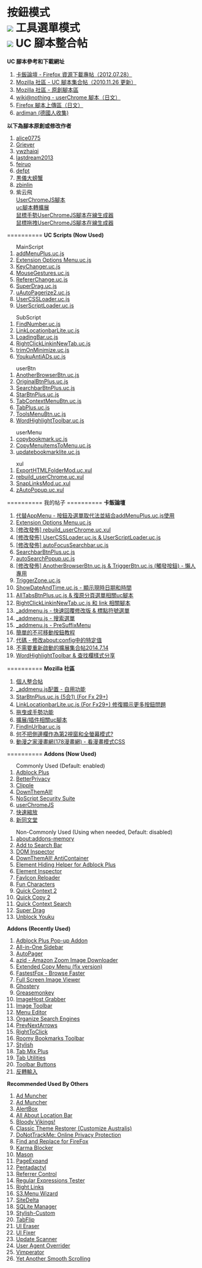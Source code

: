 按鈕模式<br>
<img src="https://mozest.com/attachment/201407/20/100724_140586367245ti.png">
工具選單模式<br>
<img src="https://mozest.com/attachment/201407/22/100724_1405993965tvAr.png">
UC 腳本整合帖
==========
<b>UC 腳本參考和下載網址</b>
<ol>
<li><a href="http://bbs.kafan.cn/thread-1340501-1-1.html" target="_blank">卡飯論壇 - Firefox 資源下載專帖（2012.07.28）</a><br></li>
<li><a href="https://g.mozest.com/thread-26773-1-1" target="_blank">Mozilla 社區 - UC 腳本集合帖（2010.11.26 更新）</a><br></li>
<li><a href="https://j.mozest.com/zh-CN/" target="_blank">Mozilla 社區 - 原創腳本區</a><br></li>
<li><a href="http://wiki.nothing.sh/page/userChrome.js%CD%D1%A5%B9%A5%AF%A5%EA%A5%D7%A5%C8#vfb09d65" target="_blank">wiki@nothing - userChrome 腳本（日文）</a><br></li>
<li><a href="http://u6.getuploader.com/script/" target="_blank">Firefox 腳本上傳區（日文）</a><br></li>
<li><a href="https://github.com/ardiman/userChrome.js" target="_blank">ardiman (德國人收集)</a><br></li>
</ol>
<b>以下為腳本原創或修改作者</b>
<ol>
<li><a href="https://github.com/alice0775/userChrome.js" target="_blank">alice0775</a><br></li>
<li><a href="https://github.com/Griever/userChromeJS" target="_blank">Griever</a><br></li>
<li><a href="https://github.com/ywzhaiqi/userChromeJS" target="_blank">ywzhaiqi</a><br></li>
<li><a href="https://github.com/lastdream2013/userChrome" target="_blank">lastdream2013</a><br></li>
<li><a href="https://github.com/feiruo/userChromeJS" target="_blank">feiruo</a><br></li>
<li><a href="https://github.com/defpt/userChromeJs" target="_blank">defpt</a><br></li>
<li><a href="http://pan.baidu.com/share/home?uk=2467242534#category/type=0" target="_blank">黒儀大螃蟹</a><br></li>
<li><a href="https://bitbucket.org/zbinlin" target="_blank">zbinlin</a><br></li>
<li>紫云飛</li>
<a href="http://www.cnblogs.com/ziyunfei/archive/2011/11/25/2263756.html" target="_blank">UserChromeJS腳本</a><br>
<a href="http://www.cnblogs.com/ziyunfei/archive/2012/02/05/2338725.html" target="_blank">uc腳本轉擴展</a><br>
<a href="http://www.cnblogs.com/ziyunfei/archive/2011/12/15/2289504.html" target="_blank">鼠標手勢UserChromeJS腳本在線生成器</a><br>
<a href="http://www.cnblogs.com/ziyunfei/archive/2011/12/20/2293928.html" target="_blank">鼠標拖拽UserChromeJS腳本在線生成器</a><br>
</ol>
==========
<b>UC Scripts (Now Used)</b></br>
<ol>
MainScript
<li><a href="https://github.com/Drager-oos/userChrome/blob/master/MainScript/addMenuPlus.uc.js" target="_blank">addMenuPlus.uc.js</a><br></li>
<li><a href="https://github.com/Drager-oos/userChrome/blob/master/MainScript/Extension%20Options%20Menu.uc.js" target="_blank">Extension Options Menu.uc.js</a><br></li>
<li><a href="https://github.com/Drager-oos/userChrome/blob/master/MainScript/KeyChanger.uc.js" target="_blank">KeyChanger.uc.js</a><br></li>
<li><a href="https://github.com/Drager-oos/userChrome/blob/master/MainScript/MouseGestures.uc.js" target="_blank">MouseGestures.uc.js</a><br></li>
<li><a href="https://github.com/Drager-oos/userChrome/blob/master/MainScript/RefererChange.uc.js" target="_blank">RefererChange.uc.js</a><br></li>
<li><a href="https://github.com/Drager-oos/userChrome/blob/master/MainScript/SuperDrag.uc.js" target="_blank">SuperDrag.uc.js</a><br></li>
<li><a href="https://github.com/Drager-oos/userChrome/blob/master/MainScript/uAutoPagerize2.uc.js" target="_blank">uAutoPagerize2.uc.js</a><br></li>
<li><a href="https://github.com/Drager-oos/userChrome/blob/master/MainScript/UserCSSLoader.uc.js" target="_blank">UserCSSLoader.uc.js</a><br></li>
<li><a href="https://github.com/Drager-oos/userChrome/blob/master/MainScript/UserScriptLoader.uc.js" target="_blank">UserScriptLoader.uc.js</a><br></li>
</ol>
<ol>
SubScript
<li><a href="https://github.com/Drager-oos/userChrome/blob/master/SubScript/FindNumber.uc.js" target="_blank">FindNumber.uc.js</a><br></li>
<li><a href="https://github.com/Drager-oos/userChrome/blob/master/SubScript/LinkLocationbarLite.uc.js" target="_blank">LinkLocationbarLite.uc.js</a><br></li>
<li><a href="https://github.com/Drager-oos/userChrome/blob/master/SubScript/LoadingBar.uc.js" target="_blank">LoadingBar.uc.js</a><br></li>
<li><a href="https://github.com/Drager-oos/userChrome/blob/master/SubScript/RightClickLinkinNewTab.uc.js" target="_blank">RightClickLinkinNewTab.uc.js</a><br></li>
<li><a href="https://github.com/Drager-oos/userChrome/blob/master/SubScript/trimOnMinimize.uc.js" target="_blank">trimOnMinimize.uc.js</a><br></li>
<li><a href="https://github.com/Drager-oos/userChrome/blob/master/SubScript/YoukuAntiADs.uc.js" target="_blank">YoukuAntiADs.uc.js</a><br></li>
</ol>
<ol>
userBtn
<li><a href="https://github.com/Drager-oos/userChrome/blob/master/BtnPlus/AnotherBrowserBtn.uc.js" target="_blank">AnotherBrowserBtn.uc.js</a><br></li>
<li><a href="https://github.com/Drager-oos/userChrome/blob/master/BtnPlus/OriginalBtnPlus.uc.js" target="_blank">OriginalBtnPlus.uc.js</a><br></li>
<li><a href="https://github.com/Drager-oos/userChrome/blob/master/BtnPlus/SearchbarBtnPlus.uc.js" target="_blank">SearchbarBtnPlus.uc.js</a><br></li>
<li><a href="https://github.com/Drager-oos/userChrome/blob/master/BtnPlus/StarBtnPlus.uc.js" target="_blank">StarBtnPlus.uc.js</a><br></li>
<li><a href="https://github.com/Drager-oos/userChrome/blob/master/BtnPlus/TabContextMenuBtn.uc.js" target="_blank">TabContextMenuBtn.uc.js</a><br></li>
<li><a href="https://github.com/Drager-oos/userChrome/blob/master/BtnPlus/TabPlus.uc.js" target="_blank">TabPlus.uc.js</a><br></li>
<li><a href="https://github.com/Drager-oos/userChrome/blob/master/BtnPlus/ToolsMenuBtn.uc.js" target="_blank">ToolsMenuBtn.uc.js</a><br></li>
<li><a href="https://github.com/Drager-oos/userChrome/blob/master/BtnPlus/WordHighlightToolbar.uc.js" target="_blank">WordHighlightToolbar.uc.js</a><br></li>
</ol>
<ol>
userMenu
<li><a href="https://github.com/Drager-oos/userChrome/blob/master/userMenu/copybookmark.uc.js" target="_blank">copybookmark.uc.js</a><br></li>
<li><a href="https://github.com/Drager-oos/userChrome/blob/master/userMenu/CopyMenuitemsToMenu.uc.js" target="_blank">CopyMenuitemsToMenu.uc.js</a><br></li>
<li><a href="https://github.com/Drager-oos/userChrome/blob/master/userMenu/updatebookmarklite.uc.js" target="_blank">updatebookmarklite.uc.js</a><br></li>
</ol>
<ol>
xul
<li><a href="https://github.com/Drager-oos/userChrome/blob/master/xul/ExportHTMLFolderMod.uc.xul" target="_blank">ExportHTMLFolderMod.uc.xul</a><br></li>
<li><a href="https://github.com/Drager-oos/userChrome/blob/master/xul/rebuild_userChrome.uc.xul" target="_blank">rebuild_userChrome.uc.xul</a><br></li>
<li><a href="https://github.com/Drager-oos/userChrome/blob/master/xul/SnapLinksMod.uc.xul" target="_blank">SnapLinksMod.uc.xul</a><br></li>
<li><a href="https://github.com/Drager-oos/userChrome/blob/master/xul/zAutoPopup.uc.xul" target="_blank">zAutoPopup.uc.xul</a><br></li>
</ol>
==========
我的帖子
==========
<b>卡飯論壇</b>
<ol>
<li><a href="http://bbs.kafan.cn/thread-1739599-1-1.html" target="_blank">代替AppMenu - 按鈕及選單取代法並結合addMenuPlus.uc.js使用</a><br></li>
<li><a href="http://bbs.kafan.cn/thread-1755436-1-1.html" target="_blank">Extension Options Menu.uc.js</a><br></li>
<li><a href="http://bbs.kafan.cn/thread-1754228-1-1.html" target="_blank">[修改發佈] rebuild_userChrome.uc.xul</a><br></li>
<li><a href="http://bbs.kafan.cn/thread-1754182-1-1.html" target="_blank">[修改發佈] UserCSSLoader.uc.js & UserScriptLoader.uc.js</a><br></li>
<li><a href="http://bbs.kafan.cn/thread-1739617-1-1.html" target="_blank">[修改發佈] autoFocusSearchbar.uc.js</a><br></li>
<li><a href="http://bbs.kafan.cn/thread-1741525-1-1.html" target="_blank">SearchbarBtnPlus.uc.js</a><br></li>
<li><a href="http://bbs.kafan.cn/thread-1749331-1-1.html" target="_blank">autoSearchPopup.uc.js</a><br></li>
<li><a href="http://bbs.kafan.cn/thread-1739635-1-1.html" target="_blank">[修改發佈] AnotherBrowserBtn.uc.js & TriggerBtn.uc.js (觸發按鈕) - 懶人專用</a><br></li>
<li><a href="http://bbs.kafan.cn/thread-1748650-1-1.html" target="_blank">TriggerZone.uc.js</a><br></li>
<li><a href="http://bbs.kafan.cn/thread-1747400-1-1.html" target="_blank">ShowDateAndTime.uc.js - 顯示現時日期和時間</a><br></li>
<li><a href="http://bbs.kafan.cn/thread-1739999-1-1.html" target="_blank">AllTabsBtnPlus.uc.js & 復原分頁選單相關uc腳本</a><br></li>
<li><a href="http://bbs.kafan.cn/thread-1755453-1-1.html" target="_blank">RightClickLinkinNewTab.uc.js 和 link 相關腳本</a><br></li>
<li><a href="http://bbs.kafan.cn/thread-1739649-1-1.html" target="_blank">_addmenu.js - 快速回覆修改版 & 標點符號選單</a><br></li>
<li><a href="http://bbs.kafan.cn/thread-1750226-1-1.html" target="_blank">_addmenu.js - 搜索選單</a><br></li>
<li><a href="http://bbs.kafan.cn/thread-1752591-1-1.html" target="_blank">_addmenu.js - PreSuffixMenu</a><br></li>
<li><a href="http://bbs.kafan.cn/thread-1743344-1-1.html" target="_blank">簡單的不可移動按鈕教程</a><br></li>
<li><a href="http://bbs.kafan.cn/thread-1743975-1-1.html" target="_blank">代碼 - 修改about:config中的特定值</a><br></li>
<li><a href="http://bbs.kafan.cn/thread-1754619-1-1.html" target="_blank">不需要重新啟動的擴展集合帖2014.7.14</a><br></li>
<li><a href="http://bbs.kafan.cn/thread-1756715-1-1.html" target="_blank">WordHighlightToolbar & 查找欄樣式分享</a><br></li>
</ol>
==========
<b>Mozilla 社區</b>
<ol>
<li><a href="http://g.mozest.com/thread-41396-1-1" target="_blank">個人整合帖</a><br></li>
<li><a href="http://g.mozest.com/thread-44436-1-1" target="_blank">_addmenu.js配置 - 自用功能</a><br></li>
<li><a href="http://g.mozest.com/thread-43774-1-1" target="_blank">StarBtnPlus.uc.js (5合1) (For Fx 29+)</a><br></li>
<li><a href="http://g.mozest.com/thread-44687-1-1" target="_blank">LinkLocationbarLite.uc.js (For Fx29+) 修復顯示更多按鈕問題</a><br></li>
<li><a href="http://g.mozest.com/thread-44453-1-1" target="_blank">拖曳或手勢功能</a><br></li>
<li><a href="http://g.mozest.com/thread-44382-1-1" target="_blank">擴展/插件相關uc腳本</a><br></li>
<li><a href="http://g.mozest.com/thread-43981-1-1" target="_blank">FindInUrlbar.uc.js</a><br></li>
<li><a href="http://g.mozest.com/thread-43737-1-1" target="_blank">何不把側邊欄作為第2視窗和全螢幕模式?</a><br></li>
<li><a href="http://g.mozest.com/thread-43730-1-1" target="_blank">動漫之家漫畫網(178漫畫網) - 看漫畫模式CSS</a><br></li>
</ol>
==========
<b>Addons (Now Used)</b><br>
<ol>
Commonly Used (Default: enabled)
<li><a href="https://addons.mozilla.org/zh-TW/firefox/addon/adblock-plus/" target="_blank">Adblock Plus</a><br></li>
<li><a href="https://addons.mozilla.org/zh-TW/firefox/addon/betterprivacy/" target="_blank">BetterPrivacy</a><br></li>
<li><a href="https://addons.mozilla.org/zh-TW/firefox/addon/clipple/" target="_blank">Clipple</a><br></li>
<li><a href="https://addons.mozilla.org/zh-TW/firefox/addon/downthemall/" target="_blank">DownThemAll!</a><br></li>
<li><a href="https://addons.mozilla.org/zh-tw/firefox/addon/noscript/" target="_blank">NoScript Security Suite</a><br></li>
<li><a href="http://userchromejs.mozdev.org/" target="_blank">userChromeJS</a><br></li>
<li><a href="https://addons.mozilla.org/zh-TW/firefox/addon/zoom-panel/" target="_blank">快速縮放</a><br></li>
<li><a href="https://addons.mozilla.org/zh-TW/firefox/addon/%E6%96%B0%E5%90%8C%E6%96%87%E5%A0%82-new-tong-wen-tang/" target="_blank">新同文堂</a><br></li>
</ol>
<ol>
Non-Commonly Used (Using when needed, Default: disabled)
<li><a href="https://addons.mozilla.org/zh-TW/firefox/addon/about-addons-memory/" target="_blank">about:addons-memory</a><br></li>
<li><a href="https://addons.mozilla.org/zh-TW/firefox/addon/add-to-search-bar/" target="_blank">Add to Search Bar</a><br></li>
<li><a href="https://addons.mozilla.org/zh-TW/firefox/addon/dom-inspector-6622/" target="_blank">DOM Inspector</a><br></li>
<li><a href="https://addons.mozilla.org/zh-TW/firefox/addon/downthemall-anticontainer/" target="_blank">DownThemAll! AntiContainer</a><br></li>
<li><a href="https://addons.mozilla.org/zh-TW/firefox/addon/elemhidehelper/" target="_blank">Element Hiding Helper for Adblock Plus</a><br></li>
<li><a href="https://addons.mozilla.org/zh-TW/firefox/addon/element-inspector/" target="_blank">Element Inspector</a><br></li>
<li><a href="https://addons.mozilla.org/zh-TW/firefox/addon/faviconreloader/" target="_blank">FavIcon Reloader</a><br></li>
<li><a href="https://addons.mozilla.org/zh-TW/firefox/addon/fun-characters/" target="_blank">Fun Characters</a><br></li>
<li><a href="https://addons.mozilla.org/zh-TW/firefox/addon/quick-context-2/" target="_blank">Quick Context 2</a><br></li>
<li><a href="https://addons.mozilla.org/zh-TW/firefox/addon/quick-copy-2/" target="_blank">Quick Copy 2</a><br></li>
<li><a href="https://addons.mozilla.org/zh-TW/firefox/addon/quickcontextsearch/" target="_blank">Quick Context Search</a><br></li>
<li><a href="https://addons.mozilla.org/zh-TW/firefox/addon/super-drag/" target="_blank">Super Drag</a><br></li>
<li><a href="https://addons.mozilla.org/zh-TW/firefox/addon/unblock-youku/" target="_blank">Unblock Youku</a><br></li>
</ol>
<b>Addons (Recently Used)</b>
<ol>
<li><a href="https://addons.mozilla.org/zh-TW/firefox/addon/adblock-plus-pop-up-addon/" target="_blank">Adblock Plus Pop-up Addon</a><br></li>
<li><a href="https://addons.mozilla.org/zh-TW/firefox/addon/all-in-one-sidebar/" target="_blank">All-in-One Sidebar</a><br></li>
<li><a href="https://addons.mozilla.org/zh-TW/firefox/addon/autopager/" target="_blank">AutoPager</a><br></li>
<li><a href="https://addons.mozilla.org/zh-TW/firefox/addon/azid-amazon-zoom-image-downloa/" target="_blank">azid - Amazon Zoom Image Downloader</a><br></li>
<li><a href="https://addons.mozilla.org/zh-TW/firefox/addon/extended-copy-menu-fix-vers/" target="_blank">Extended Copy Menu (fix version)</a><br></li>
<li><a href="https://addons.mozilla.org/zh-TW/firefox/addon/fastestfox-browse-faster/" target="_blank">FastestFox - Browse Faster</a><br></li>
<li><a href="https://addons.mozilla.org/zh-TW/firefox/addon/full-screen-image-viewer/" target="_blank">Full Screen Image Viewer</a><br></li>
<li><a href="https://addons.mozilla.org/zh-TW/firefox/addon/ghostery/" target="_blank">Ghostery</a><br></li>
<li><a href="https://addons.mozilla.org/zh-TW/firefox/addon/greasemonkey/" target="_blank">Greasemonkey</a><br></li>
<li><a href="https://addons.mozilla.org/zh-TW/firefox/addon/imagehost-grabber/" target="_blank">ImageHost Grabber</a><br></li>
<li><a href="https://addons.mozilla.org/zh-TW/firefox/addon/image-toolbar/" target="_blank">Image Toolbar</a><br></li>
<li><a href="https://addons.mozilla.org/zh-TW/firefox/addon/menu-editor/" target="_blank">Menu Editor</a><br></li>
<li><a href="https://addons.mozilla.org/zh-TW/firefox/addon/organize-search-engines/" target="_blank">Organize Search Engines</a><br></li>
<li><a href="https://addons.mozilla.org/zh-TW/firefox/addon/prevnextarrows/" target="_blank">PrevNextArrows</a><br></li>
<li><a href="https://addons.mozilla.org/zh-TW/firefox/addon/righttoclick/" target="_blank">RightToClick</a><br></li>
<li><a href="https://addons.mozilla.org/zh-TW/firefox/addon/roomy-bookmarks-toolbar/" target="_blank">Roomy Bookmarks Toolbar</a><br></li>
<li><a href="https://addons.mozilla.org/zh-TW/firefox/addon/stylish/" target="_blank">Stylish</a><br></li>
<li><a href="https://addons.mozilla.org/zh-TW/firefox/addon/tab-mix-plus/" target="_blank">Tab Mix Plus</a><br></li>
<li><a href="https://addons.mozilla.org/zh-TW/firefox/addon/tab-utilities/" target="_blank">Tab Utilities</a><br></li>
<li><a href="https://addons.mozilla.org/zh-TW/firefox/addon/toolbar-buttons/" target="_blank">Toolbar Buttons</a><br></li>
<li><a href="https://addons.mozilla.org/zh-TW/firefox/addon/invert-input/" target="_blank">反轉輸入</a><br></li>
</ol>
<b>Recommended Used By Others</b>
<ol>
<li><a href="http://www.admuncher.com/download.shtml" target="_blank">Ad Muncher</a><br></li>
<li><a href="http://baike.baidu.com/view/1800356.htm" target="_blank">Ad Muncher</a><br></li>
<li><a href="https://addons.mozilla.org/zh-TW/firefox/addon/alertbox/" target="_blank">AlertBox</a><br></li>
<li><a href="https://addons.mozilla.org/zh-TW/firefox/addon/all-about-location-bar/ target="_blank">All About Location Bar</a><br></li>
<li><a href="https://addons.mozilla.org/zh-CN/firefox/addon/bloody-vikings/" target="_blank">Bloody Vikings!</a><br></li>
<li><a href="https://addons.mozilla.org/zh-TW/firefox/addon/classicthemerestorer/" target="_blank">Classic Theme Restorer (Customize Australis)</a><br></li>
<li><a href="https://addons.mozilla.org/zh-TW/firefox/addon/donottrackplus/" target="_blank">DoNotTrackMe: Online Privacy Protection</a><br></li>
<li><a href="https://addons.mozilla.org/zh-TW/firefox/addon/find-and-replace-for-firefox/" target="_blank">Find and Replace for FireFox</a><br></li>
<li><a href="https://addons.mozilla.org/zh-TW/firefox/addon/karma-blocker/" target="_blank">Karma Blocker</a><br></li>
<li><a href="https://addons.mozilla.org/zh-TW/firefox/addon/mason/" target="_blank">Mason</a><br></li>
<li><a href="https://addons.mozilla.org/zh-TW/firefox/addon/pageexpand/">PageExpand</a><br></li>
<li><a href="https://addons.mozilla.org/zh-TW/firefox/addon/pentadactyl/" target="_blank">Pentadactyl</a><br></li>
<li><a href="https://addons.mozilla.org/zh-CN/firefox/addon/referrer-control/" target="_blank">Referrer Control</a><br></li>
<li><a href="https://addons.mozilla.org/zh-TW/firefox/addon/rext/" target="_blank">Regular Expressions Tester</a><br></li>
<li><a href="https://addons.mozilla.org/zh-TW/firefox/addon/right-links/" target="_blank">Right Links</a><br></li>
<li><a href="https://addons.mozilla.org/zh-TW/firefox/addon/s3menu-wizard/" target="_blank">S3.Menu Wizard</a><br></li>
<li><a href="https://addons.mozilla.org/zh-TW/firefox/addon/sitedelta/" target="_blank">SiteDelta</a><br></li>
<li><a href="https://addons.mozilla.org/zh-TW/firefox/addon/sqlite-manager/" target="_blank">SQLite Manager</a><br></li>
<li><a href="https://addons.mozilla.org/zh-CN/firefox/addon/stylish-custom/" target="_blank">Stylish-Custom</a><br></li>
<li><a href="https://addons.mozilla.org/zh-TW/firefox/addon/tabflip/" target="_blank">TabFlip</a><br></li>
<li><a href="https://addons.mozilla.org/zh-TW/firefox/addon/ui-eraser/" target="_blank">UI Eraser</a><br></li>
<li><a href="https://addons.mozilla.org/zh-TW/firefox/addon/firefox-4-ui-fixer/" target="_blank">UI Fixer</a><br></li>
<li><a href="https://addons.mozilla.org/zh-TW/firefox/addon/update-scanner/" target="_blank">Update Scanner</a><br></li>
<li><a href="https://addons.mozilla.org/zh-TW/firefox/addon/user-agent-overrider/" target="_blank">User Agent Overrider</a><br></li>
<li><a href="https://addons.mozilla.org/zh-TW/firefox/addon/vimperator/" target="_blank">Vimperator</a><br></li>
<li><a href="https://addons.mozilla.org/zh-TW/firefox/addon/yet-another-smooth-scrolling/" target="_blank">Yet Another Smooth Scrolling</a><br></li>
</ol>
